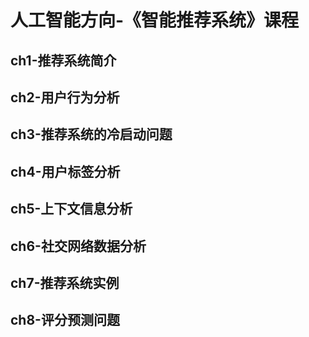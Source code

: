 # 人工智能方向-《智能推荐系统》课程

## ch1-推荐系统简介
## ch2-用户行为分析
## ch3-推荐系统的冷启动问题
## ch4-用户标签分析
## ch5-上下文信息分析
## ch6-社交网络数据分析
## ch7-推荐系统实例
## ch8-评分预测问题